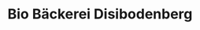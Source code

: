 ---
title: "Bio Bäckerei Disibodenberg"
url: /odernheim-am-glan/bio-baeckerei-disibodenberg/
shop: Bäckerei
---